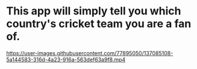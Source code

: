 # This app will simply tell you which country's cricket team you are a fan of.


https://user-images.githubusercontent.com/77895050/137085108-5a144583-316d-4a23-916a-563def63a9f8.mp4
